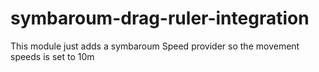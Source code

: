 # symbaroum-drag-ruler-integration
This module just adds a symbaroum Speed provider so the movement speeds is set to 10m
